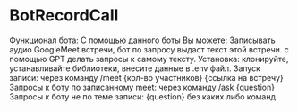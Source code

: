 # BotRecordCall
Функционал бота: С помощью данного боты Вы можете:
Записывать аудио GoogleMeet встречи, бот по запросу выдаст текст этой встречи. с помощью GPT делать запросы к самому тексту.
Установка: клонируйте, устанавливайте библиотеки, внесите данные в .env файл.
Запуск записи: через команду /meet {кол-во участников} {ссылка на встречу}
Запросы к боту по записанному meet: через команду /ask {question}
Запросы к боту не по теме записи: {question} без каких либо команд
